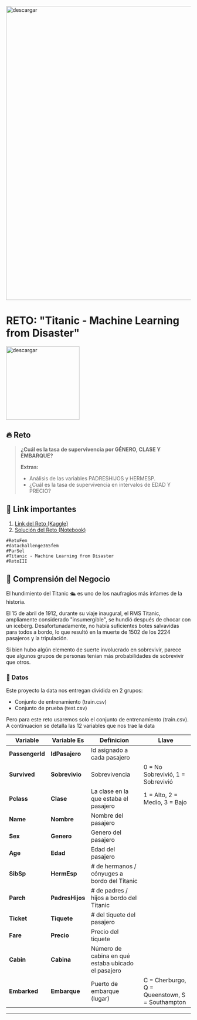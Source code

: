 <img src="https://i.ibb.co/DWSqtc1/Encabezado.png" alt="descargar" border="0" width=800px>

# **RETO: "Titanic - Machine Learning from Disaster"**

<img src="https://storage.googleapis.com/kaggle-competitions/kaggle/3136/logos/header.png" alt="descargar" border="0" height=200px>

## 🔥 **Reto**
> **¿Cuál es la tasa de supervivencia por GÉNERO, CLASE Y EMBARQUE?**
>
> **Extras:**
> - Análisis de las variables PADRESHIJOS y HERMESP.
> - ¿Cuál es la tasa de supervivencia en intervalos de EDAD Y PRECIO?

## 🔗 Link importantes
1. [Link del Reto (Kaggle)](https://www.kaggle.com/c/titanic/data)
2. [Solución del Reto (Notebook)](https://github.com/MayumyCH/datasciencefem-datachallenge-monthly/blob/main/titanic_machine_learning_from_disaster/titanic_machine_learning_from_disaster.ipynb)

```
#RetoFem
#datachallenge365fem
#ParSel
#Titanic - Machine Learning from Disaster
#RetoIII
```

## 🔎 **Comprensión del Negocio** 

El hundimiento del Titanic 🛳️ es uno de los naufragios más infames de la historia.

El 15 de abril de 1912, durante su viaje inaugural, el RMS Titanic, ampliamente considerado "insumergible", se hundió después de chocar con un iceberg. Desafortunadamente, no había suficientes botes salvavidas para todos a bordo, lo que resultó en la muerte de 1502 de los 2224 pasajeros y la tripulación.

Si bien hubo algún elemento de suerte involucrado en sobrevivir, parece que algunos grupos de personas tenían más probabilidades de sobrevivir que otros.

### 📌 **Datos**
Este proyecto la data nos entregan dividida en 2 grupos: 
- Conjunto de entrenamiento (train.csv)
- Conjunto de prueba (test.csv)

Pero para este reto usaremos solo el conjunto de entrenamiento (train.csv).
A continuacion se detalla las 12 variables que nos trae la data


|Variable|Variable Es| Definicion  | Llave |
|--|--|--|--|
| **PassengerId**|**IdPasajero**|	Id asignado a cada pasajero	|
| **Survived**|**Sobrevivio**|	Sobrevivencia	| 0 = No Sobrevivió, 1 = Sobrevivió
| **Pclass**|**Clase**|	La clase en la que estaba el pasajero	| 1 = Alto, 2 = Medio, 3 = Bajo
| **Name**|**Nombre**|	Nombre del pasajero	|
| **Sex**|**Genero**|	Genero del pasajero	|
| **Age**|**Edad**|	Edad del pasajero | 
| **SibSp**|**HermEsp**|	# de hermanos / cónyuges a bordo del Titanic	|
| **Parch**|**PadresHijos**|	# de padres / hijos a bordo del Titanic	|
| **Ticket**|**Tiquete**|	# del tiquete del pasajero	|
| **Fare**|**Precio**|	Precio del tiquete	|
| **Cabin**|**Cabina**|	Número de cabina en qué estaba ubicado el pasajero	|
| **Embarked**|**Embarque**|	Puerto de embarque (lugar) |	C = Cherburgo, Q = Queenstown, S = Southampton


---

